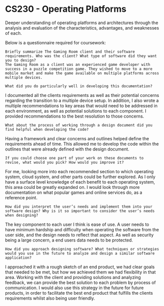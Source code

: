 # CS230 - Operating Platforms
Deeper understanding of operating platforms and architectures through the analysis and evaluation of the characteristics, advantages, and weaknesses of each.

Below is a questionnaire required for coursework:

    Briefly summarize The Gaming Room client and their software requirements. Who was the client? What type of software did they want you to design?
    The Gaming Room as a client was an experienced game developer with success in a puzzle competition game. They wished to move to a more mobile market and make the game available on multiple platforms across multiple devices.
    
    What did you do particularly well in developing this documentation?
I documented all the clients requirements as well as their potential concerns regarding the transition to a multiple device setup. In addition, I also wrote a multiple recommendations to key areas that would need to be addressed in each environment, as well as potential solutions to each component. I provided recommendations to the best resolution to those concerns.
    
    What about the process of working through a design document did you find helpful when developing the code?
Having a framework and clear concerns and outlines helped define the requirements ahead of time. This allowed me to develop the code within the outlines that were already defined with the design document. 
    
    If you could choose one part of your work on these documents to revise, what would you pick? How would you improve it?
For me, looking more into each recommended section to which operating system, cloud system, and other parts could be further explored. As I only have a surface level knowledge of each benefit to each operating system, this area could be greatly expanded on. I would look through more documentation on what popular games and online services do, as a reference point. 
    
    How did you interpret the user’s needs and implement them into your software design? Why is it so important to consider the user’s needs when designing?
The key component to each user I think is ease of use. A user needs to have minimum hardship and difficulty when operating the software from the user side, and the design needs to reflect that aspect. As well as security being a large concern, a end users data needs to be protected.
    
    How did you approach designing software? What techniques or strategies would you use in the future to analyze and design a similar software application?
I approached it with a rough sketch of an end product, we had clear goals that needed to be met, but how we achieved them we had flexibility in that area. Working with the client and providing solutions and analyzing feedback, we can provide the best solution to each problem by process of communication. I would also use this strategy in the future for future products, in order to facilitate the best end product that fulfills the clients requirements whilst also being user friendly. 
    
